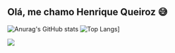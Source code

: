 ## Olá, me chamo Henrique Queiroz 😅

![Anurag's GitHub stats](https://github-readme-stats.vercel.app/api?username=henriquequeiroz18&show_icons=true&theme=radical) 
![Top Langs](https://github-readme-stats.vercel.app/api/top-langs/?username=henriquequeiroz18&layout=compact)]

<a href="https://github.com/henriquequeiroz18/github-readme-stats">
  <img align="center" src="(https://github-readme-stats.vercel.app/api?username=henriquequeiroz18&show_icons=true&theme=radical)" />
</a>
<a href="https://github.com/henriquequeiroz18/convoychat">
  <img align="center" src="https://github-readme-stats.vercel.app/api/top-langs/?username=anuraghazra&layout=compact)]/>
</a>
